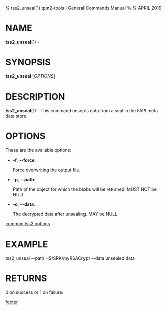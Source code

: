 % tss2_unseal(1) tpm2-tools | General Commands Manual
%
% APRIL 2019

# NAME

**tss2_unseal**(1) -

# SYNOPSIS

**tss2_unseal** [*OPTIONS*]

# DESCRIPTION

**tss2_unseal**(1) - This command unseals data from a seal in the FAPI meta data store.

# OPTIONS

These are the available options:

  * **-f**, **\--force**:

    Force overwriting the output file.

  * **-p**, **\--path**:

    Path of the object for which the blobs will be returned. MUST NOT be NULL.

  * **-o**, **\--data**:

    The decrypted data after unsealing. MAY be NULL.

[common tss2 options](common/tss2-options.md)

# EXAMPLE

tss2_unseal --path HS/SRK/myRSACrypt --data unsealed.data

# RETURNS

0 on success or 1 on failure.

[footer](common/footer.md)
